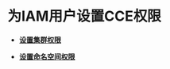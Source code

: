 # 为IAM用户设置CCE权限<a name="cce_01_0166"></a>

-   **[设置集群权限](设置集群权限.md)**  

-   **[设置命名空间权限](设置命名空间权限.md)**  


